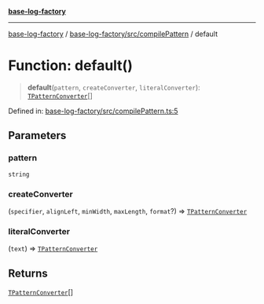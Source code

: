 [**base-log-factory**](../../../../index.md)

***

[base-log-factory](../../../../index.md) / [base-log-factory/src/compilePattern](../index.md) / default

# Function: default()

> **default**(`pattern`, `createConverter`, `literalConverter`): [`TPatternConverter`](../../typings/type-aliases/TPatternConverter.md)[]

Defined in: [base-log-factory/src/compilePattern.ts:5](https://github.com/fengxinming/log-base/blob/2c3efcb178d7ddc2410225a9c002fea10b6d1b2d/packages/base-log-factory/src/compilePattern.ts#L5)

## Parameters

### pattern

`string`

### createConverter

(`specifier`, `alignLeft`, `minWidth`, `maxLength`, `format`?) => [`TPatternConverter`](../../typings/type-aliases/TPatternConverter.md)

### literalConverter

(`text`) => [`TPatternConverter`](../../typings/type-aliases/TPatternConverter.md)

## Returns

[`TPatternConverter`](../../typings/type-aliases/TPatternConverter.md)[]
